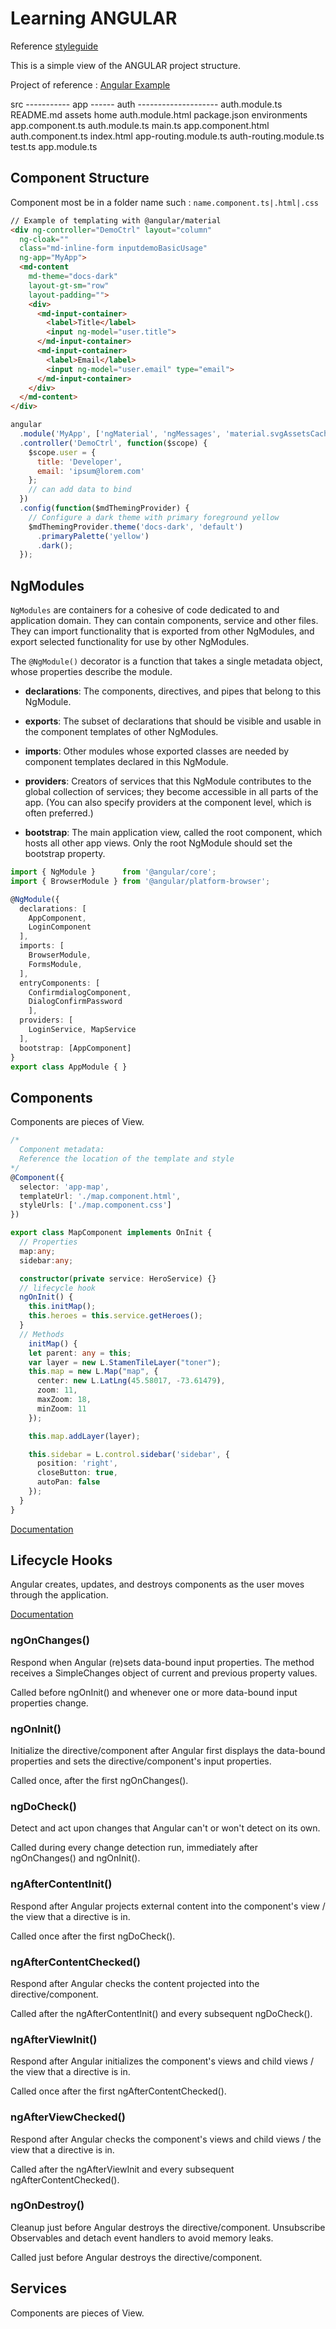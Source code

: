 
# Learning ANGULAR

Reference [styleguide](https://angular.io/guide/styleguide)


This is a simple view of the ANGULAR project structure. 

Project of reference : [Angular Example](https://github.com/gothinkster/angular-realworld-example-app/tree/master/src)

                            
src   -----------   app        ------   auth  -------------------- auth.module.ts   
README.md         assets                home                       auth.module.html
package.json      environments          app.component.ts          auth.module.ts 
main.ts                                 app.component.html        auth.component.ts
index.html                              app-routing.module.ts     auth-routing.module.ts
test.ts                                 app.module.ts

## Component Structure

Component most be in a folder name such : `name.component.ts|.html|.css`

```html
// Example of templating with @angular/material
<div ng-controller="DemoCtrl" layout="column" 
  ng-cloak="" 
  class="md-inline-form inputdemoBasicUsage" 
  ng-app="MyApp">
  <md-content 
    md-theme="docs-dark" 
    layout-gt-sm="row"
    layout-padding="">
    <div>
      <md-input-container>
        <label>Title</label>
        <input ng-model="user.title">
      </md-input-container>
      <md-input-container>
        <label>Email</label>
        <input ng-model="user.email" type="email">
      </md-input-container>
    </div>
  </md-content>
</div>
```

```js
angular
  .module('MyApp', ['ngMaterial', 'ngMessages', 'material.svgAssetsCache'])
  .controller('DemoCtrl', function($scope) {
    $scope.user = {
      title: 'Developer',
      email: 'ipsum@lorem.com'
    };
    // can add data to bind
  })
  .config(function($mdThemingProvider) {
    // Configure a dark theme with primary foreground yellow
    $mdThemingProvider.theme('docs-dark', 'default')
      .primaryPalette('yellow')
      .dark();
  });
```

## NgModules

`NgModules` are containers for a cohesive of code dedicated to and application domain. They can contain components, service and other files. They can import functionality that is exported from other NgModules, and export selected functionality for use by other NgModules.

 The `@NgModule()` decorator is a function that takes a single metadata object, whose properties describe the module.

* __declarations__: The components, directives, and pipes that belong to this NgModule.

* __exports__: The subset of declarations that should be visible and usable in the component templates of other NgModules.

* __imports__: Other modules whose exported classes are needed by component templates declared in this NgModule.

* __providers__: Creators of services that this NgModule contributes to the global collection of services; they become accessible in all parts of the app. (You can also specify providers at the component level, which is often preferred.)

* __bootstrap__: The main application view, called the root component, which hosts all other app views. Only the root NgModule should set the bootstrap property.

```ts
import { NgModule }      from '@angular/core';
import { BrowserModule } from '@angular/platform-browser';

@NgModule({
  declarations: [
    AppComponent,
    LoginComponent
  ],
  imports: [
    BrowserModule,
    FormsModule,
  ],
  entryComponents: [
    ConfirmdialogComponent, 
    DialogConfirmPassword
    ],
  providers: [
    LoginService, MapService
  ],
  bootstrap: [AppComponent]
}
export class AppModule { }
```

## Components

Components are pieces of View.

```ts
/* 
  Component metadata: 
  Reference the location of the template and style
*/
@Component({
  selector: 'app-map',
  templateUrl: './map.component.html',
  styleUrls: ['./map.component.css']
})

export class MapComponent implements OnInit {
  // Properties
  map:any;
  sidebar:any;

  constructor(private service: HeroService) {}
  // lifecycle hook
  ngOnInit() {
    this.initMap();
    this.heroes = this.service.getHeroes();
  }
  // Methods
    initMap() {
    let parent: any = this;
    var layer = new L.StamenTileLayer("toner");
    this.map = new L.Map("map", {
      center: new L.LatLng(45.58017, -73.61479),
      zoom: 11,
      maxZoom: 18,
      minZoom: 11
    });

    this.map.addLayer(layer);

    this.sidebar = L.control.sidebar('sidebar', {
      position: 'right',
      closeButton: true,
      autoPan: false
    });
  }
}
```
[Documentation](https://angular.io/guide/architecture-components)

## Lifecycle Hooks

Angular creates, updates, and destroys components as the user moves through the application. 

[Documentation](https://angular.io/guide/lifecycle-hooks)

### ngOnChanges()

Respond when Angular (re)sets data-bound input properties. The method receives a SimpleChanges object of current and previous property values.

Called before ngOnInit() and whenever one or more data-bound input properties change.

### ngOnInit()

Initialize the directive/component after Angular first displays the data-bound properties and sets the directive/component's input properties.

Called once, after the first ngOnChanges().

### ngDoCheck()	

Detect and act upon changes that Angular can't or won't detect on its own.

Called during every change detection run, immediately after ngOnChanges() and ngOnInit().

### ngAfterContentInit()	

Respond after Angular projects external content into the component's view / the view that a directive is in.

Called once after the first ngDoCheck().

### ngAfterContentChecked()	

Respond after Angular checks the content projected into the directive/component.

Called after the ngAfterContentInit() and every subsequent ngDoCheck().

### ngAfterViewInit()	

Respond after Angular initializes the component's views and child views / the view that a directive is in.

Called once after the first ngAfterContentChecked().

### ngAfterViewChecked()	

Respond after Angular checks the component's views and child views / the view that a directive is in.

Called after the ngAfterViewInit and every subsequent ngAfterContentChecked().

### ngOnDestroy()	

Cleanup just before Angular destroys the directive/component. Unsubscribe Observables and detach event handlers to avoid memory leaks.

Called just before Angular destroys the directive/component.

## Services

Components are pieces of View.
